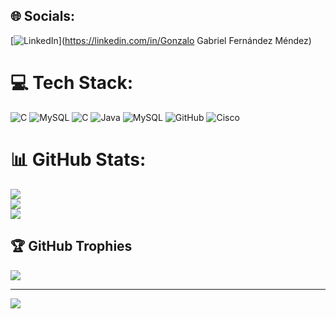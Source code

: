 
## 🌐 Socials:
[![LinkedIn](https://img.shields.io/badge/LinkedIn-%230077B5.svg?logo=linkedin&logoColor=white)](https://linkedin.com/in/Gonzalo Gabriel Fernández Méndez) 

# 💻 Tech Stack:
![C](https://img.shields.io/badge/c-%2300599C.svg?style=for-the-badge&logo=c&logoColor=white) ![MySQL](https://img.shields.io/badge/mysql-4479A1.svg?style=for-the-badge&logo=mysql&logoColor=white) ![C](https://img.shields.io/badge/c-%2300599C.svg?style=for-the-badge&logo=c&logoColor=white) ![Java](https://img.shields.io/badge/java-%23ED8B00.svg?style=for-the-badge&logo=openjdk&logoColor=white) ![MySQL](https://img.shields.io/badge/mysql-4479A1.svg?style=for-the-badge&logo=mysql&logoColor=white) ![GitHub](https://img.shields.io/badge/github-%23121011.svg?style=for-the-badge&logo=github&logoColor=white) ![Cisco](https://img.shields.io/badge/cisco-%23049fd9.svg?style=for-the-badge&logo=cisco&logoColor=black)
# 📊 GitHub Stats:
![](https://github-readme-stats.vercel.app/api?username=SuperPetu&theme=dark&hide_border=false&include_all_commits=true&count_private=true)<br/>
![](https://github-readme-streak-stats.herokuapp.com/?user=SuperPetu&theme=dark&hide_border=false)<br/>
![](https://github-readme-stats.vercel.app/api/top-langs/?username=SuperPetu&theme=dark&hide_border=false&include_all_commits=true&count_private=true&layout=compact)

## 🏆 GitHub Trophies
![](https://github-profile-trophy.vercel.app/?username=SuperPetu&theme=radical&no-frame=false&no-bg=true&margin-w=4)

---
[![](https://visitcount.itsvg.in/api?id=SuperPetu&icon=3&color=11)](https://visitcount.itsvg.in)

<!-- Proudly created with GPRM ( https://gprm.itsvg.in ) -->